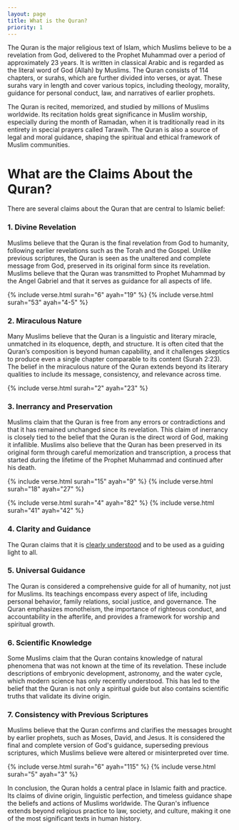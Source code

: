 ```yaml
---
layout: page
title: What is the Quran?
priority: 1
---
```


The Quran is the major religious text of Islam, which Muslims believe to be a revelation from God, delivered to the Prophet Muhammad over a period of approximately 23 years. It is written in classical Arabic and is regarded as the literal word of God (Allah) by Muslims. The Quran consists of 114 chapters, or surahs, which are further divided into verses, or ayat. These surahs vary in length and cover various topics, including theology, morality, guidance for personal conduct, law, and narratives of earlier prophets.

The Quran is recited, memorized, and studied by millions of Muslims worldwide. Its recitation holds great significance in Muslim worship, especially during the month of Ramadan, when it is traditionally read in its entirety in special prayers called Tarawih. The Quran is also a source of legal and moral guidance, shaping the spiritual and ethical framework of Muslim communities.

# What are the Claims About the Quran?

There are several claims about the Quran that are central to Islamic belief:

### 1. Divine Revelation
Muslims believe that the Quran is the final revelation from God to humanity, following earlier revelations such as the Torah and the Gospel. Unlike previous scriptures, the Quran is seen as the unaltered and complete message from God, preserved in its original form since its revelation. Muslims believe that the Quran was transmitted to Prophet Muhammad by the Angel Gabriel and that it serves as guidance for all aspects of life.

{% include verse.html surah="6" ayah="19" %}
{% include verse.html surah="53" ayah="4-5" %}

### 2. Miraculous Nature
Many Muslims believe that the Quran is a linguistic and literary miracle, unmatched in its eloquence, depth, and structure. It is often cited that the Quran’s composition is beyond human capability, and it challenges skeptics to produce even a single chapter comparable to its content (Surah 2:23). The belief in the miraculous nature of the Quran extends beyond its literary qualities to include its message, consistency, and relevance across time.

{% include verse.html surah="2" ayah="23" %}

### 3. Inerrancy and Preservation
Muslims claim that the Quran is free from any errors or contradictions and that it has remained unchanged since its revelation. This claim of inerrancy is closely tied to the belief that the Quran is the direct word of God, making it infallible. Muslims also believe that the Quran has been preserved in its original form through careful memorization and transcription, a process that started during the lifetime of the Prophet Muhammad and continued after his death.

{% include verse.html surah="15" ayah="9" %}
{% include verse.html surah="18" ayah="27" %}

{% include verse.html surah="4" ayah="82" %}
{% include verse.html surah="41" ayah="42" %}

### 4. Clarity and Guidance
The Quran claims that it is [clearly understood](/issues/clarity) and to be used as a guiding light to all.

### 5. Universal Guidance
The Quran is considered a comprehensive guide for all of humanity, not just for Muslims. Its teachings encompass every aspect of life, including personal behavior, family relations, social justice, and governance. The Quran emphasizes monotheism, the importance of righteous conduct, and accountability in the afterlife, and provides a framework for worship and spiritual growth.

### 6. Scientific Knowledge
Some Muslims claim that the Quran contains knowledge of natural phenomena that was not known at the time of its revelation. These include descriptions of embryonic development, astronomy, and the water cycle, which modern science has only recently understood. This has led to the belief that the Quran is not only a spiritual guide but also contains scientific truths that validate its divine origin.

### 7. Consistency with Previous Scriptures
Muslims believe that the Quran confirms and clarifies the messages brought by earlier prophets, such as Moses, David, and Jesus. It is considered the final and complete version of God's guidance, superseding previous scriptures, which Muslims believe were altered or misinterpreted over time.

{% include verse.html surah="6" ayah="115" %}
{% include verse.html surah="5" ayah="3" %}

In conclusion, the Quran holds a central place in Islamic faith and practice. Its claims of divine origin, linguistic perfection, and timeless guidance shape the beliefs and actions of Muslims worldwide. The Quran's influence extends beyond religious practice to law, society, and culture, making it one of the most significant texts in human history.
